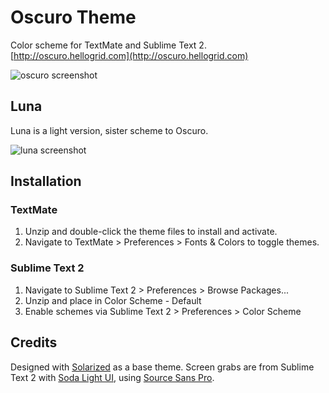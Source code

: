 # Oscuro Theme
Color scheme for TextMate and Sublime Text 2.
[http://oscuro.hellogrid.com](http://oscuro.hellogrid.com)

![oscuro screenshot](http://oscuro.hellogrid.com/github/screen-oscuro.png)

## Luna
Luna is a light version, sister scheme to Oscuro.

![luna screenshot](http://oscuro.hellogrid.com/github/screen-luna.png)

## Installation
### TextMate
1. Unzip and double-click the theme files to install and activate.
2. Navigate to TextMate > Preferences > Fonts & Colors to toggle themes.

### Sublime Text 2
1. Navigate to Sublime Text 2 > Preferences > Browse Packages...
2. Unzip and place in Color Scheme - Default
3. Enable schemes via Sublime Text 2 > Preferences > Color Scheme

## Credits
Designed with [Solarized](http://ethanschoonover.com/solarized) as a base theme. Screen grabs are from Sublime Text 2 with [Soda Light UI](https://github.com/buymeasoda/soda-theme), using [Source Sans Pro](http://blogs.adobe.com/typblography/2012/08/source-sans-pro.html).

